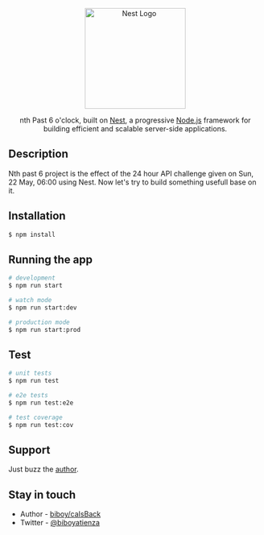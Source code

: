 <p align="center">
  <a href="http://nestjs.com/" target="blank"><img src="https://nestjs.com/img/logo-small.svg" width="200" alt="Nest Logo" /></a>
</p>


  <p align="center">nth Past 6 o'clock,  built on <a href="https://github.com/nestjs/nest" target="_blank">Nest</a>, a progressive <a href="http://nodejs.org" target="_blank">Node.js</a> framework for building efficient and scalable server-side applications.</p>
    <p align="center">

## Description

Nth past 6 project is the effect of the 24 hour API challenge given on Sun, 22 May, 06:00 using Nest. Now let's try to build something usefull base on it.    


## Installation

```bash
$ npm install
```

## Running the app

```bash
# development
$ npm run start

# watch mode
$ npm run start:dev

# production mode
$ npm run start:prod
```

## Test

```bash
# unit tests
$ npm run test

# e2e tests
$ npm run test:e2e

# test coverage
$ npm run test:cov
```

## Support

Just buzz the [author](https://github.com/biboyatienza/).

## Stay in touch

- Author - [biboy/caIsBack](https://github.com/biboyatienza/)
- Twitter - [@biboyatienza](https://twitter.com/biboyatienza)


